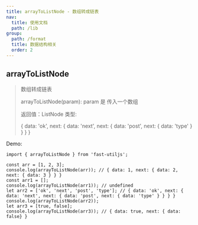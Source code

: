 ```yaml
---
title: arrayToListNode - 数组转成链表
nav:
  title: 使用文档
  path: /lib
group:
  path: /format
  title: 数据结构相关
  order: 2
---
```


## arrayToListNode

> 数组转成链表
>
> arrayToListNode(param): param 是 传入一个数组
>
> 返回值：ListNode 类型:
>
> { data: 'ok', next: { data: 'next', next: { data: 'post', next: { data: 'type' } } } }

Demo:

```tsx | pure
import { arrayToListNode } from 'fast-utiljs';

const arr = [1, 2, 3];
console.log(arrayToListNode(arr)); // { data: 1, next: { data: 2, next: { data: 3 } } }
const arr1 = [];
console.log(arrayToListNode(arr1)); // undefined
let arr2 = ['ok', 'next', 'post', 'type']; // { data: 'ok', next: { data: 'next', next: { data: 'post', next: { data: 'type' } } } }
console.log(arrayToListNode(arr2));
let arr3 = [true, false];
console.log(arrayToListNode(arr3)); // { data: true, next: { data: false} }
```
